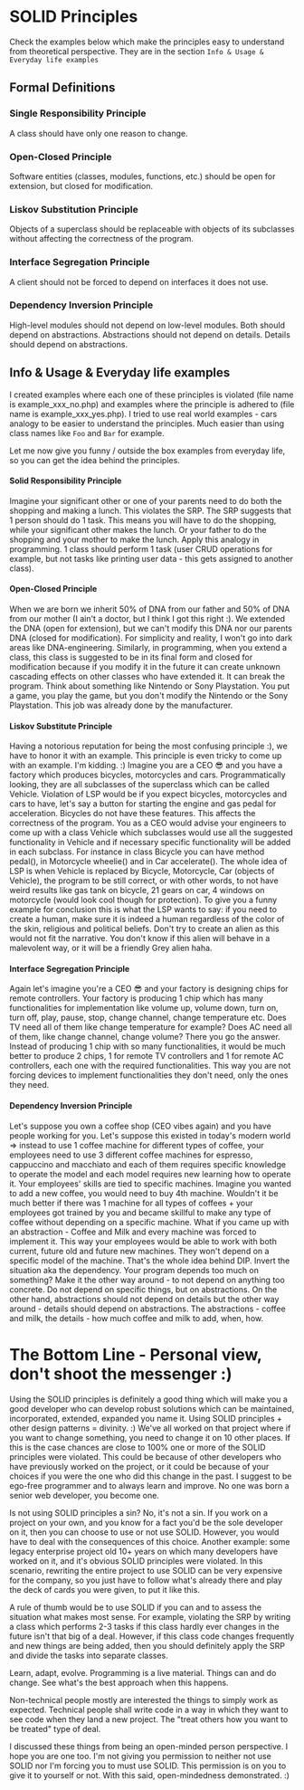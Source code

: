 # SOLID Principles

Check the examples below which make the principles easy to understand from theoretical perspective. They are in the section `Info & Usage & Everyday life examples`

## Formal Definitions

### Single Responsibility Principle
A class should have only one reason to change.
### Open-Closed Principle
Software entities (classes, modules, functions, etc.) should be open for extension, but closed for modification.
### Liskov Substitution Principle
Objects of a superclass should be replaceable with objects of its subclasses without affecting the correctness of the program.
### Interface Segregation Principle
A client should not be forced to depend on interfaces it does not use.
### Dependency Inversion Principle
High-level modules should not depend on low-level modules. Both should depend on abstractions. Abstractions should not depend on details. Details should depend on abstractions.

## Info & Usage & Everyday life examples

I created examples where each one of these principles is violated (file name is example_xxx_no.php) and examples where the principle is adhered to (file name is example_xxx_yes.php). I tried to use real world examples - cars analogy to be easier to understand the principles. Much easier than using class names like `Foo` and `Bar` for example.

Let me now give you funny / outside the box examples from everyday life, so you can get the idea behind the principles.

#### Solid Responsibility Principle
Imagine your significant other or one of your parents need to do both the shopping and making a lunch. This violates the SRP. The SRP suggests that 1 person should do 1 task. This means you will have to do the shopping, while your significant other makes the lunch. Or your father to do the shopping and your mother to make the lunch. Apply this analogy in programming. 1 class should perform 1 task (user CRUD operations for example, but not tasks like printing user data - this gets assigned to another class).

#### Open-Closed Principle
When we are born we inherit 50% of DNA from our father and 50% of DNA from our mother (I ain't a doctor, but I think I got this right :). We extended the DNA (open for extension), but we can't modify this DNA nor our parents DNA (closed for modification). For simplicity and reality, I won't go into dark areas like DNA-engineering. Similarly, in programming, when you extend a class, this class is suggested to be in its final form and closed for modification because if you modify it in the future it can create unknown cascading effects on other classes who have extended it. It can break the program. Think about something like Nintendo or Sony Playstation. You put a game, you play the game, but you don't modify the Nintendo or the Sony Playstation. This job was already done by the manufacturer.

#### Liskov Substitute Principle
Having a notorious reputation for being the most confusing principle :), we have to honor it with an example. This principle is even tricky to come up with an example. I'm kidding. :) Imagine you are a CEO 😎 and you have a factory which produces bicycles, motorcycles and cars. Programmatically looking, they are all subclasses of the superclass which can be called Vehicle. Violation of LSP would be if you expect bicycles, motorcycles and cars to have, let's say a button for starting the engine and gas pedal for acceleration. Bicycles do not have these features. This affects the correctness of the program. You as a CEO would advise your engineers to come up with a class Vehicle which subclasses would use all the suggested functionality in Vehicle and if necessary specific functionality will be added in each subclass. For instance in class Bicycle you can have method pedal(), in Motorcycle wheelie() and in Car accelerate(). The whole idea of LSP is when Vehicle is replaced by Bicycle, Motorcycle, Car (objects of Vehicle), the program to be still correct, or with other words, to not have weird results like gas tank on bicycle, 21 gears on car, 4 windows on motorcycle (would look cool though for protection). To give you a funny example for conclusion this is what the LSP wants to say: if you need to create a human, make sure it is indeed a human regardless of the color of the skin, religious and political beliefs. Don't try to create an alien as this would not fit the narrative. You don't know if this alien will behave in a malevolent way, or it will be a friendly Grey alien haha.

#### Interface Segregation Principle
Again let's imagine you're a CEO 😎 and your factory is designing chips for remote controllers. Your factory is producing 1 chip which has many functionalities for implementation like volume up, volume down, turn on, turn off, play, pause, stop, change channel, change temperature etc. Does TV need all of them like change temperature for example? Does AC need all of them, like change channel, change volume? There you go the answer. Instead of producing 1 chip with so many functionalities, it would be much better to produce 2 chips, 1 for remote TV controllers and 1 for remote AC controllers, each one with the required functionalities. This way you are not forcing devices to implement functionalities they don't need, only the ones they need.

#### Dependency Inversion Principle
Let's suppose you own a coffee shop (CEO vibes again) and you have people working for you. Let's suppose this existed in today's modern world => instead to use 1 coffee machine for different types of coffee, your employees need to use 3 different coffee machines for espresso, cappuccino and macchiato and each of them requires specific knowledge to operate the model and each model requires new learning how to operate it. Your employees' skills are tied to specific machines. Imagine you wanted to add a new coffee, you would need to buy 4th machine. Wouldn't it be much better if there was 1 machine for all types of coffees + your employees got trained by you and became skillful to make any type of coffee without depending on a specific machine. What if you came up with an abstraction - Coffee and Milk and every machine was forced to implement it. This way your employees would be able to work with both current, future old and future new machines. They won't depend on a specific model of the machine. That's the whole idea behind DIP. Invert the situation aka the dependency. Your program depends too much on something? Make it the other way around - to not depend on anything too concrete. Do not depend on specific things, but on abstractions. On the other hand, abstractions should not depend on details but the other way around - details should depend on abstractions. The abstractions - coffee and milk, the details - how much coffee and milk to add, when, how.

# The Bottom Line - Personal view, don't shoot the messenger :)

Using the SOLID principles is definitely a good thing which will make you a good developer who can develop robust solutions which can be maintained, incorporated, extended, expanded you name it. Using SOLID principles + other design patterns = divinity. :) We've all worked on that project where if you want to change something, you need to change it on 10 other places. If this is the case chances are close to 100% one or more of the SOLID principles were violated. This could be because of other developers who have previously worked on the project, or it could be because of your choices if you were the one who did this change in the past. I suggest to be ego-free programmer and to always learn and improve. No one was born a senior web developer, you become one.

Is not using SOLID principles a sin? No, it's not a sin. If you work on a project on your own, and you know for a fact you'd be the sole developer on it, then you can choose to use or not use SOLID. However, you would have to deal with the consequences of this choice. Another example: some legacy enterprise project old 10+ years on which many developers have worked on it, and it's obvious SOLID principles were violated. In this scenario, rewriting the entire project to use SOLID can be very expensive for the company, so you just have to follow what's already there and play the deck of cards you were given, to put it like this.

A rule of thumb would be to use SOLID if you can and to assess the situation what makes most sense. For example, violating the SRP by writing a class which performs 2-3 tasks if this class hardly ever changes in the future isn't that big of a deal. However, if this class code changes frequently and new things are being added, then you should definitely apply the SRP and divide the tasks into separate classes.

Learn, adapt, evolve. Programming is a live material. Things can and do change. See what's the best approach when this happens.

Non-technical people mostly are interested the things to simply work as expected. Technical people shall write code in a way in which they want to see code when they land a new project. The "treat others how you want to be treated" type of deal.

I discussed these things from being an open-minded person perspective. I hope you are one too. I'm not giving you permission to neither not use SOLID nor I'm forcing you to must use SOLID. This permission is on you to give it to yourself or not. With this said, open-mindedness demonstrated. :)
